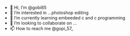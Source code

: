 - 👋 Hi, I’m @gobi85
- 👀 I’m interested in ...photoshop editing
- 🌱 I’m currently learning embeeded c and c programming
- 💞️ I’m looking to collaborate on ...
- 📫 How to reach me @gopi_57_

<!---
gobi85/gobi85 is a ✨ special ✨ repository because its `README.md` (this file) appears on your GitHub profile.
You can click the Preview link to take a look at your changes.
--->

